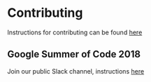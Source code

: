 # Contributing

Instructions for contributing can be found [here](http://submitty.org/developer/how_to_contribute)

## Google Summer of Code 2018

Join our public Slack channel, instructions [here](http://submitty.org/developer/)
